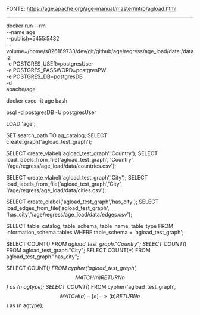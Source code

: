 FONTE: https://age.apache.org/age-manual/master/intro/agload.html

-----------------------------------------------------------------------

docker run --rm \
    --name age  \
    --publish=5455:5432 \
    --volume=/home/s826169733/dev/git/github/age/regress/age_load/data:/data:z \
    -e POSTGRES_USER=postgresUser \
    -e POSTGRES_PASSWORD=postgresPW \
    -e POSTGRES_DB=postgresDB \
    -d \
    apache/age

docker exec -it age bash

psql -d postgresDB -U postgresUser

LOAD 'age';

SET search_path TO ag_catalog;
SELECT create_graph('agload_test_graph');


SELECT create_vlabel('agload_test_graph','Country');
SELECT load_labels_from_file('agload_test_graph', 'Country', '/age/regress/age_load/data/countries.csv');

SELECT create_vlabel('agload_test_graph','City');
SELECT load_labels_from_file('agload_test_graph','City', '/age/regress/age_load/data/cities.csv');


SELECT create_elabel('agload_test_graph','has_city');
SELECT load_edges_from_file('agload_test_graph', 'has_city','/age/regress/age_load/data/edges.csv');

SELECT table_catalog, table_schema, table_name, table_type
FROM information_schema.tables
WHERE table_schema = 'agload_test_graph';

SELECT COUNT(*) FROM agload_test_graph."Country";
SELECT COUNT(*) FROM agload_test_graph."City";
SELECT COUNT(*) FROM agload_test_graph."has_city";

SELECT COUNT(*) FROM cypher('agload_test_graph', $$MATCH(n) RETURN n$$) as (n agtype);
SELECT COUNT(*) FROM cypher('agload_test_graph', $$MATCH (a)-[e]->(b) RETURN e$$) as (n agtype);
